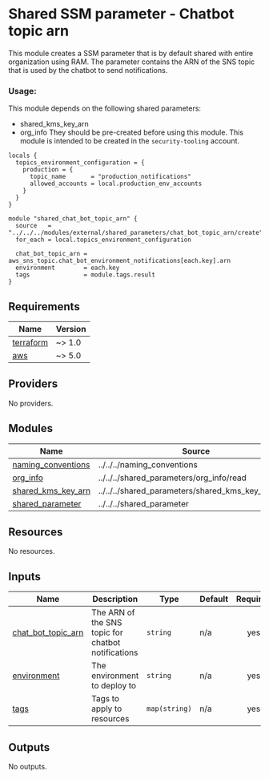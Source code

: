 # Shared SSM parameter - Chatbot topic arn 

This module creates a SSM parameter that is by default shared with entire organization using RAM. The parameter contains the ARN of the SNS topic that is used by the chatbot to send notifications.

### Usage:
This module depends on the following shared parameters:
- shared_kms_key_arn
- org_info
They should be pre-created before using this module. 
This module is intended to be created in the `security-tooling` account.

```hcl
locals {
  topics_environment_configuration = {
    production = {
      topic_name       = "production_notifications"
      allowed_accounts = local.production_env_accounts
    }
  }
}

module "shared_chat_bot_topic_arn" {
  source   = "../../../modules/external/shared_parameters/chat_bot_topic_arn/create"
  for_each = local.topics_environment_configuration

  chat_bot_topic_arn = aws_sns_topic.chat_bot_environment_notifications[each.key].arn
  environment        = each.key
  tags               = module.tags.result
}
```

<!-- BEGINNING OF PRE-COMMIT-TERRAFORM DOCS HOOK -->
## Requirements

| Name | Version |
|------|---------|
| <a name="requirement_terraform"></a> [terraform](#requirement\_terraform) | ~> 1.0 |
| <a name="requirement_aws"></a> [aws](#requirement\_aws) | ~> 5.0 |

## Providers

No providers.

## Modules

| Name | Source | Version |
|------|--------|---------|
| <a name="module_naming_conventions"></a> [naming\_conventions](#module\_naming\_conventions) | ../../../naming_conventions | n/a |
| <a name="module_org_info"></a> [org\_info](#module\_org\_info) | ../../../shared_parameters/org_info/read | n/a |
| <a name="module_shared_kms_key_arn"></a> [shared\_kms\_key\_arn](#module\_shared\_kms\_key\_arn) | ../../../shared_parameters/shared_kms_key_arn/read | n/a |
| <a name="module_shared_parameter"></a> [shared\_parameter](#module\_shared\_parameter) | ../../../shared_parameter | n/a |

## Resources

No resources.

## Inputs

| Name | Description | Type | Default | Required |
|------|-------------|------|---------|:--------:|
| <a name="input_chat_bot_topic_arn"></a> [chat\_bot\_topic\_arn](#input\_chat\_bot\_topic\_arn) | The ARN of the SNS topic for chatbot notifications | `string` | n/a | yes |
| <a name="input_environment"></a> [environment](#input\_environment) | The environment to deploy to | `string` | n/a | yes |
| <a name="input_tags"></a> [tags](#input\_tags) | Tags to apply to resources | `map(string)` | n/a | yes |

## Outputs

No outputs.
<!-- END OF PRE-COMMIT-TERRAFORM DOCS HOOK -->